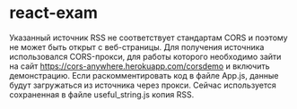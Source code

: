 # react-exam
Указанный источник RSS не соответствует стандартам CORS и поэтому не может быть открыт с веб-страницы. Для получения источника использовался CORS-прокси, для работы которого необходимо зайти на сайт https://cors-anywhere.herokuapp.com/corsdemo и включить демонстрацию. Если раскомментировать код в файле App.js, данные будут загружаться из источника через прокси. Сейчас используется сохраненная в файле useful_string.js копия RSS.
